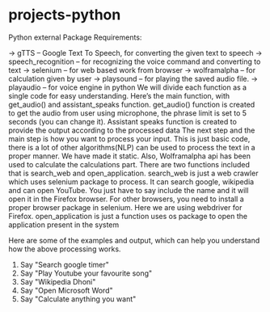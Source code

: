 # projects-python
Python external Package Requirements:

-> gTTS – Google Text To Speech, for converting the given text to speech -> speech_recognition – for recognizing the voice command and converting to text -> selenium – for web based work from browser -> wolframalpha – for calculation given by user -> playsound – for playing the saved audio file. -> playaudio – for voice engine in python
We will divide each function as a single code for easy understanding. Here’s the main function, with get_audio() and assistant_speaks function. get_audio() function is created to get the audio from user using microphone, the phrase limit is set to 5 seconds (you can change it). Assistant speaks function is created to provide the output according to the processed data
The next step and the main step is how you want to process your input. This is just basic code, there is a lot of other algorithms(NLP) can be used to process the text in a proper manner. We have made it static. Also, Wolframalpha api has been used to calculate the calculations part.
There are two functions included that is search_web and open_application. search_web is just a web crawler which uses selenium package to process. It can search google, wikipedia and can open YouTube. You just have to say include the name and it will open it in the Firefox browser. For other browsers, you need to install a proper browser package in selenium. Here we are using webdriver for Firefox. open_application is just a function uses os package to open the application present in the system

Here are some of the examples and output, which can help you understand how the above processing works.

1. Say "Search google timer"
2. Say "Play Youtube your favourite song"
3. Say "Wikipedia Dhoni"
4. Say "Open Microsoft Word"
5. Say "Calculate anything you want"
